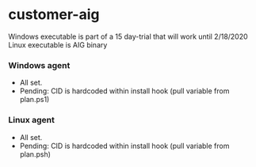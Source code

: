 # customer-aig
Windows executable is part of a 15 day-trial that will work until 2/18/2020  
Linux executable is AIG binary

### Windows agent
- All set.
- Pending: CID is hardcoded within install hook (pull variable from plan.ps1)

### Linux agent
- All set.
- Pending: CID is hardcoded within install hook (pull variable from plan.psh)
